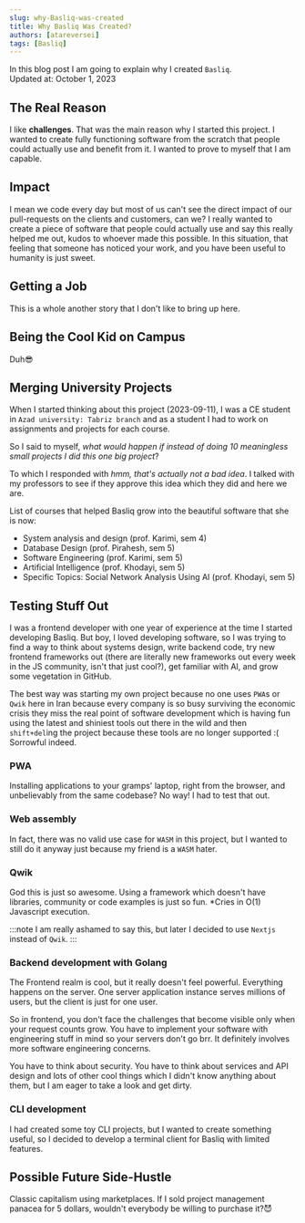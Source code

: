 ```yaml
---
slug: why-Basliq-was-created
title: Why Basliq Was Created?
authors: [atareversei]
tags: [Basliq]
---
```


In this blog post I am going to explain why I created `Basliq`.  
Updated at: October 1, 2023

<!--truncate-->

## The Real Reason

I like **challenges**.
That was the main reason why I started this project.
I wanted to create fully functioning software from the scratch that people could actually use and benefit from it.
I wanted to prove to myself that I am capable.

## Impact

I mean we code every day but most of us can't see the direct impact of our pull-requests on the clients and customers,
can we?
I really wanted to create a piece of software that people could actually use and say this really helped me out,
kudos to whoever made this possible.
In this situation, that feeling that someone has noticed your work,
and you have been useful to humanity is just sweet.

## Getting a Job

This is a whole another story that I don't like to bring up here.

## Being the Cool Kid on Campus
Duh😎

## Merging University Projects

When I started thinking about this project (2023-09-11),
I was a CE student in `Azad university: Tabriz branch`
and as a student I had to work on assignments and projects for each course.

So I said to myself, _what would happen if instead of doing 10 meaningless small projects I did this one big project_?

To which I responded with _hmm, that's actually not a bad idea_.
I talked with my professors to see if they approve this idea which they did and here we are.

List of courses that helped Basliq grow into the beautiful software that she is now:

- System analysis and design (prof. Karimi, sem 4)
- Database Design (prof. Pirahesh, sem 5)
- Software Engineering (prof. Karimi, sem 5)
- Artificial Intelligence (prof. Khodayi, sem 5)
- Specific Topics: Social Network Analysis Using AI (prof. Khodayi, sem 5)

## Testing Stuff Out

I was a frontend developer with one year of experience at the time I started developing Basliq.
But boy, I loved developing software,
so I was trying to find a way to think about systems design,
write backend code,
try new frontend frameworks out (there are literally new frameworks out every week in the JS community,
isn't that just cool?),
get familiar with AI,
and grow some vegetation in GitHub.

The best way was starting my own project because no one uses `PWA`s or `Qwik` here in Iran because every company is so busy surviving the economic crisis they miss the real point of software development which is having fun using the latest and shiniest tools out there in the wild and then `shift+del`ing the project because these tools are no longer supported :(
Sorrowful indeed.

### PWA

Installing applications to your gramps' laptop, right from the browser, and unbelievably from the same codebase? No way! I had to test that out.

### Web assembly

In fact, there was no valid use case for `WASM` in this project,
but I wanted to still do it anyway just because my friend is a `WASM` hater.

### Qwik

God this is just so awesome. Using a framework which doesn't have libraries, community or code examples is just so fun. \*Cries in O(1) Javascript execution.

:::note
I am really ashamed to say this, but later I decided to use `Nextjs` instead of `Qwik`.
:::

### Backend development with Golang

The Frontend realm is cool, but it really doesn't feel powerful.
Everything happens on the server.
One server application instance serves millions of users, but the client is just for one user.

So in frontend, you don't face the challenges that become visible only when your request counts grow.
You have to implement your software with engineering stuff in mind so your servers don't go brr.
It definitely involves more software engineering concerns.

You have to think about security.
You have to think about services and API design and lots of other cool things which I didn't know anything about them,
but I am eager to take a look and get dirty.

### CLI development

I had created some toy CLI projects, but I wanted to create something useful,
so I decided to develop a terminal client for Basliq with limited features.

## Possible Future Side-Hustle

Classic capitalism using marketplaces.
If I sold project management panacea for 5 dollars, wouldn't everybody be willing to purchase it?😈 